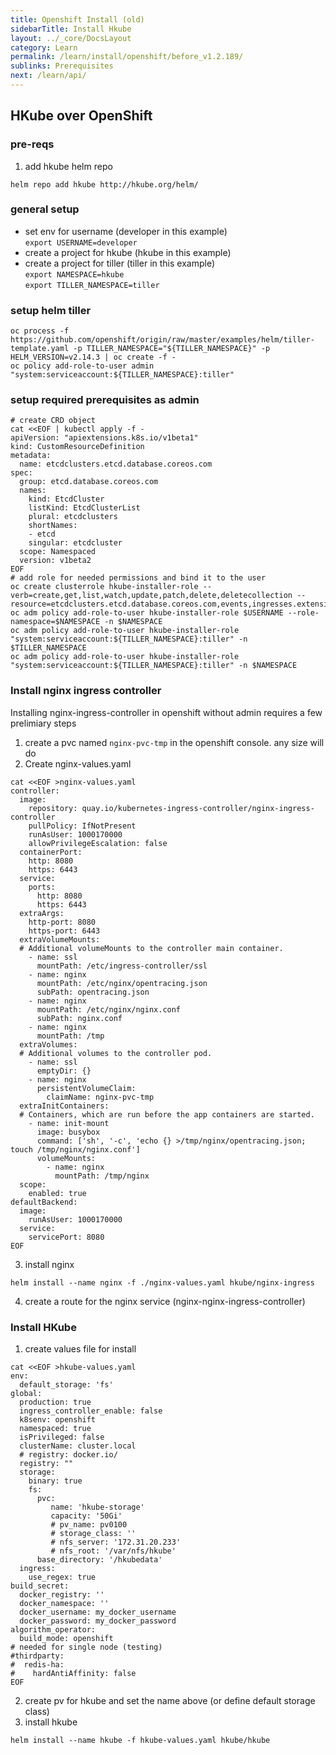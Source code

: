 ```yaml
---
title: Openshift Install (old)
sidebarTitle: Install Hkube
layout: ../_core/DocsLayout
category: Learn
permalink: /learn/install/openshift/before_v1.2.189/
sublinks: Prerequisites
next: /learn/api/
---
```


## HKube over OpenShift
### pre-reqs

1. add hkube helm repo

```console
helm repo add hkube http://hkube.org/helm/
```

### general setup
- set env for username (developer in this example)  
```export USERNAME=developer```
- create a project for hkube (hkube in this example)  
- create a project for tiller (tiller in this example)  
```export NAMESPACE=hkube```  
```export TILLER_NAMESPACE=tiller```  

### setup helm tiller
```console
oc process -f https://github.com/openshift/origin/raw/master/examples/helm/tiller-template.yaml -p TILLER_NAMESPACE="${TILLER_NAMESPACE}" -p HELM_VERSION=v2.14.3 | oc create -f -
oc policy add-role-to-user admin "system:serviceaccount:${TILLER_NAMESPACE}:tiller"
```

### setup required prerequisites as admin
```console
# create CRD object
cat <<EOF | kubectl apply -f -
apiVersion: "apiextensions.k8s.io/v1beta1"
kind: CustomResourceDefinition
metadata:
  name: etcdclusters.etcd.database.coreos.com
spec:
  group: etcd.database.coreos.com
  names:
    kind: EtcdCluster
    listKind: EtcdClusterList
    plural: etcdclusters
    shortNames:
    - etcd
    singular: etcdcluster
  scope: Namespaced
  version: v1beta2
EOF
# add role for needed permissions and bind it to the user 
oc create clusterrole hkube-installer-role --verb=create,get,list,watch,update,patch,delete,deletecollection --resource=etcdclusters.etcd.database.coreos.com,events,ingresses.extensions
oc adm policy add-role-to-user hkube-installer-role $USERNAME --role-namespace=$NAMESPACE -n $NAMESPACE
oc adm policy add-role-to-user hkube-installer-role "system:serviceaccount:${TILLER_NAMESPACE}:tiller" -n $TILLER_NAMESPACE
oc adm policy add-role-to-user hkube-installer-role "system:serviceaccount:${TILLER_NAMESPACE}:tiller" -n $NAMESPACE
```

### Install nginx ingress controller
Installing nginx-ingress-controller in openshift without admin requires a few prelimiary steps  

1. create a pvc named ```nginx-pvc-tmp``` in the openshift console. any size will do
2. Create nginx-values.yaml

```console
cat <<EOF >nginx-values.yaml
controller:
  image:
    repository: quay.io/kubernetes-ingress-controller/nginx-ingress-controller
    pullPolicy: IfNotPresent
    runAsUser: 1000170000
    allowPrivilegeEscalation: false
  containerPort:
    http: 8080
    https: 6443    
  service:
    ports:
      http: 8080
      https: 6443    
  extraArgs: 
    http-port: 8080
    https-port: 6443
  extraVolumeMounts: 
  # Additional volumeMounts to the controller main container.
    - name: ssl
      mountPath: /etc/ingress-controller/ssl
    - name: nginx
      mountPath: /etc/nginx/opentracing.json
      subPath: opentracing.json
    - name: nginx
      mountPath: /etc/nginx/nginx.conf
      subPath: nginx.conf
    - name: nginx
      mountPath: /tmp
  extraVolumes: 
  # Additional volumes to the controller pod.
    - name: ssl
      emptyDir: {}    
    - name: nginx
      persistentVolumeClaim:
        claimName: nginx-pvc-tmp
  extraInitContainers: 
  # Containers, which are run before the app containers are started.
    - name: init-mount
      image: busybox
      command: ['sh', '-c', 'echo {} >/tmp/nginx/opentracing.json; touch /tmp/nginx/nginx.conf']
      volumeMounts:
        - name: nginx
          mountPath: /tmp/nginx
  scope:
    enabled: true
defaultBackend:
  image:
    runAsUser: 1000170000
  service:
    servicePort: 8080 
EOF
```
3. install nginx

```console
helm install --name nginx -f ./nginx-values.yaml hkube/nginx-ingress
```
4. create a route for the nginx service (nginx-nginx-ingress-controller)

### Install HKube

1. create values file for install

```console
cat <<EOF >hkube-values.yaml
env:
  default_storage: 'fs'
global:
  production: true
  ingress_controller_enable: false
  k8senv: openshift
  namespaced: true
  isPrivileged: false
  clusterName: cluster.local
  # registry: docker.io/
  registry: ""
  storage:
    binary: true
    fs:
      pvc: 
         name: 'hkube-storage'
         capacity: '50Gi'
         # pv_name: pv0100
         # storage_class: ''
         # nfs_server: '172.31.20.233'
         # nfs_root: '/var/nfs/hkube'
      base_directory: '/hkubedata'
  ingress:
    use_regex: true      
build_secret:
  docker_registry: ''
  docker_namespace: ''
  docker_username: my_docker_username
  docker_password: my_docker_password
algorithm_operator:
  build_mode: openshift
# needed for single node (testing)  
#thirdparty:
#  redis-ha:
#    hardAntiAffinity: false
EOF
```

2. create pv for hkube and set the name above (or define default storage class)
3. install hkube

```console
helm install --name hkube -f hkube-values.yaml hkube/hkube
```
